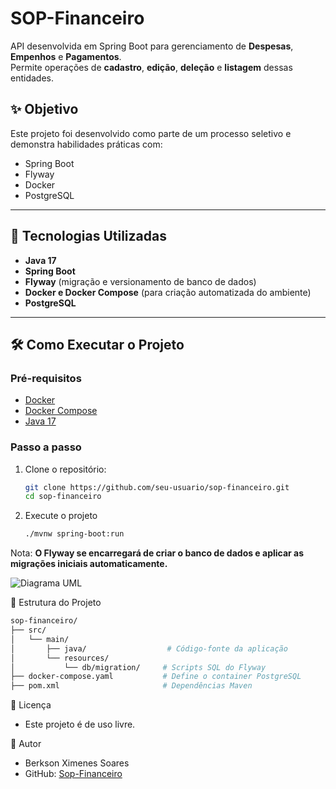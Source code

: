 # SOP-Financeiro

API desenvolvida em Spring Boot para gerenciamento de **Despesas**, **Empenhos** e **Pagamentos**.  
Permite operações de **cadastro**, **edição**, **deleção** e **listagem** dessas entidades.

## ✨ Objetivo

Este projeto foi desenvolvido como parte de um processo seletivo e demonstra habilidades práticas com:
- Spring Boot
- Flyway
- Docker
- PostgreSQL

---

## 🚀 Tecnologias Utilizadas

- **Java 17**
- **Spring Boot**
- **Flyway** (migração e versionamento de banco de dados)
- **Docker e Docker Compose** (para criação automatizada do ambiente)
- **PostgreSQL**

---

## 🛠️ Como Executar o Projeto

### Pré-requisitos

- [Docker](https://www.docker.com/)
- [Docker Compose](https://docs.docker.com/compose/)
- [Java 17](https://adoptium.net/en-GB/temurin/releases/?version=17)

### Passo a passo

1. Clone o repositório:
   ```bash
   git clone https://github.com/seu-usuario/sop-financeiro.git
   cd sop-financeiro
2. Execute o projeto
   ```bash
   ./mvnw spring-boot:run

Nota: **O Flyway se encarregará de criar o banco de dados e aplicar as migrações iniciais automaticamente.**

![Diagrama UML](sop-financeiro-uml.png)

📂 Estrutura do Projeto
 ```bash
sop-financeiro/
├── src/
│   └── main/
│       ├── java/                  # Código-fonte da aplicação
│       └── resources/
│           └── db/migration/     # Scripts SQL do Flyway
├── docker-compose.yaml           # Define o container PostgreSQL
├── pom.xml                       # Dependências Maven
```

📄 Licença
 - Este projeto é de uso livre.

👤 Autor
 - Berkson Ximenes Soares
 - GitHub: [Sop-Financeiro](https://github.com/berkson/sop-financeiro)

